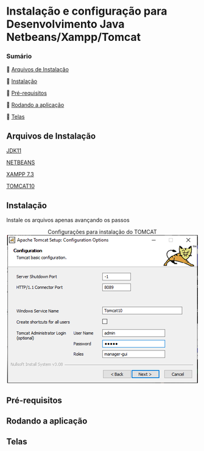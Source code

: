 # Instalação e configuração para Desenvolvimento Java Netbeans/Xampp/Tomcat


### Sumário
🔹 [Arquivos de Instalação](#arquivos-de-instalação)

🔹 [Instalação](#instalação)

🔹 [Pré-requisitos](#pré-requisitos)

🔹 [Rodando a aplicação](#rodando-a-aplicação)

🔹 [Telas](#telas)


## Arquivos de Instalação 
<p align="justify">
<a href="https://www.oracle.com/br/java/technologies/downloads/#java11">JDK11</a>
</p>
<p align="justify">
<a href="https://netbeans.apache.org/download/">NETBEANS</a>
</p>
<p align="justify">
<a href="https://sourceforge.net/projects/xampp/files/XAMPP%20Windows/7.3.0/xampp-win32-7.3.0-0-VC15-installer.exe/download">XAMPP 7.3</a>
</p>
<p align="justify">
<a href="https://tomcat.apache.org/download-10.cgi">TOMCAT10</a>
</p>


## Instalação
<p align="justify">
Instale os arquivos apenas avançando os passos

 <p align="center"> Configurações para instalação do TOMCAT
<img src="https://github.com/almeidastor/JavaAmbient/blob/main/imagens/configtomcat.png"></p>

</p>



## Pré-requisitos

## Rodando a aplicação

  

## Telas

